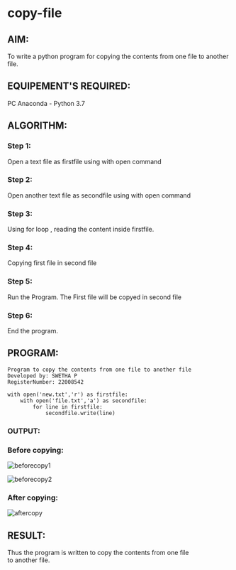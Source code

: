 # copy-file
## AIM:
To write a python program for copying the contents from one file to another file.

## EQUIPEMENT'S REQUIRED: 
PC
Anaconda - Python 3.7

## ALGORITHM: 
### Step 1:
Open a text file as firstfile using with open command

### Step 2: 
 Open another text file as secondfile using with open command
 
### Step 3: 
Using for loop , reading the content inside firstfile.

### Step 4:  
Copying first file in second file 

### Step 5: 
Run the Program. The First file will be copyed in second file

### Step 6: 
End the program.

## PROGRAM:

```
Program to copy the contents from one file to another file
Developed by: SWETHA P
RegisterNumber: 22008542

with open('new.txt','r') as firstfile:
    with open('file.txt','a') as secondfile:
        for line in firstfile:
            secondfile.write(line)
```

### OUTPUT:
### Before copying:

![beforecopy1](https://user-images.githubusercontent.com/120623583/215112304-c1536f21-4d72-409c-a17e-e24acbcc4af2.png)

![beforecopy2](https://user-images.githubusercontent.com/120623583/215112386-6e8c4784-efbc-49d2-9db5-dbdffc3f9278.png)

### After copying:

![aftercopy](https://user-images.githubusercontent.com/120623583/215112505-0ee68a57-660c-4992-a538-b9af9b14bb38.png)

## RESULT:
Thus the program is written to copy the contents from one file to another file.
